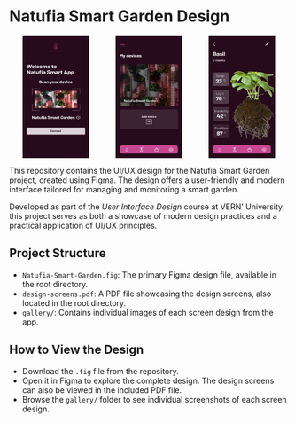 # Natufia Smart Garden Design

<div style="display: flex; justify-content: space-around;">
  <img src="gallery/Connect_device_design.png" alt="Connect Device" width="120" height="220"/>
  <img src="gallery/Home_page_design.png" alt="Home Page" width="120" height="220"/>
  <img src="gallery/Nursery_My_plants_info.png" alt="Nursery Plant" width="120" height="220"/>
</div>

This repository contains the UI/UX design for the Natufia Smart Garden project, created using Figma. The design offers a user-friendly and modern interface tailored for managing and monitoring a smart garden.

Developed as part of the *User Interface Design* course at VERN' University, this project serves as both a showcase of modern design practices and a practical application of UI/UX principles.

## Project Structure
- `Natufia-Smart-Garden.fig`: The primary Figma design file, available in the root directory.
- `design-screens.pdf`: A PDF file showcasing the design screens, also located in the root directory.
- `gallery/`: Contains individual images of each screen design from the app.

## How to View the Design
- Download the `.fig` file from the repository.
- Open it in Figma to explore the complete design. The design screens can also be viewed in the included PDF file.
- Browse the `gallery/` folder to see individual screenshots of each screen design.
